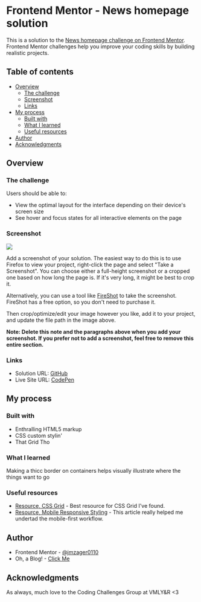 # Frontend Mentor - News homepage solution

This is a solution to the [News homepage challenge on Frontend Mentor](https://www.frontendmentor.io/challenges/news-homepage-H6SWTa1MFl). Frontend Mentor challenges help you improve your coding skills by building realistic projects. 

## Table of contents

- [Overview](#overview)
  - [The challenge](#the-challenge)
  - [Screenshot](#screenshot)
  - [Links](#links)
- [My process](#my-process)
  - [Built with](#built-with)
  - [What I learned](#what-i-learned)
  - [Useful resources](#useful-resources)
- [Author](#author)
- [Acknowledgments](#acknowledgments)


## Overview

### The challenge

Users should be able to:

- View the optimal layout for the interface depending on their device's screen size
- See hover and focus states for all interactive elements on the page

### Screenshot

![](./screenshot.jpg)

Add a screenshot of your solution. The easiest way to do this is to use Firefox to view your project, right-click the page and select "Take a Screenshot". You can choose either a full-height screenshot or a cropped one based on how long the page is. If it's very long, it might be best to crop it.

Alternatively, you can use a tool like [FireShot](https://getfireshot.com/) to take the screenshot. FireShot has a free option, so you don't need to purchase it. 

Then crop/optimize/edit your image however you like, add it to your project, and update the file path in the image above.

**Note: Delete this note and the paragraphs above when you add your screenshot. If you prefer not to add a screenshot, feel free to remove this entire section.**

### Links

- Solution URL: [GitHub](https://github.com/jmzager0110/news-homepage-main)
- Live Site URL: [CodePen](https://codepen.io/jmzager0110/full/vYaaNjq)

## My process

### Built with

- Enthralling HTML5 markup
- CSS custom stylin'
- That Grid Tho


### What I learned
Making a thicc border on containers helps visually illustrate where the things want to go


### Useful resources

- [Resource, CSS Grid](https://css-tricks.com/snippets/css/complete-guide-grid/) - Best resource for CSS Grid I've found.
- [Resource, Mobile Responsive Styling](https://en.wikipedia.org/wiki/The_Golden_Girls) - This article really helped me undertad the mobile-first workflow.


## Author

- Frontend Mentor - [@jmzager0110](https://codepen.io/jmzager0110)
- Oh, a Blog! - [Click Me](https://not-that-jayz.netlify.app)


## Acknowledgments

As always, much love to the Coding Challenges Group at VMLY&R <3

